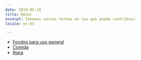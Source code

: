 ```yaml
---
date: 2019-05-18
title: Donar
excerpt: Tenemos varias formas en las que puede contribuir.
locale: es-ES

---
```

* [Fondos para uso general](https://opencollective.com/fnb_raleigh)
* [Comida](https://opencollective.com/fnb_raleigh)
* [Ropa](https://docs.google.com/forms/d/1MJAI8BbJfMsRk1CkV1-QS_civI6XaxY0W0-U1aUH61I/)